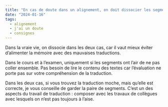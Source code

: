 ```yaml
---
title: "En cas de doute dans un alignement, on doit dissocier les segments. Mais quels types de doutes ? Uniquement si on n’est pas sûr·e que les segments vont ensemble, ou bien même si la traduction nous paraît étrange ?"
date: "2024-01-16"
tags:
  - alignement
  - j'ai un doute
  - consignes
---
```


Dans la vraie vie, on dissocie dans les deux cas, car il vaut mieux éviter d’alimenter la mémoire avec des mauvaises traductions.

Dans le cours et à l’examen, uniquement si les segments ont l’air de ne pas coller ensemble. Pas besoin de lire le contenu des textes car l’évaluation ne porte pas sur votre compréhension de la traduction.

Dans les deux cas, si vous trouvez la traduction moche, mais qu’elle est correcte, je vous conseille de garder la paire de segments. C’est un des aspects du travail de traduction : composer avec les travaux de collègues avec lesquels on n’est pas toujours à l’aise.
